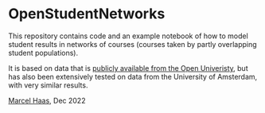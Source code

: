 # OpenStudentNetworks
This repository contains code and an example notebook of how to model student results in networks of courses (courses taken by partly overlapping student populations).

It is based on data that is [publicly available from the Open Univeristy](https://analyse.kmi.open.ac.uk/open_dataset), but has also been extensively tested on data from the University of Amsterdam, with very similar results.

[Marcel Haas](mailto:datascience@marcelhaas.com), Dec 2022
